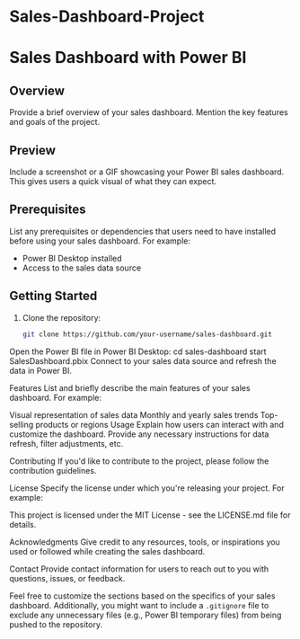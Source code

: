 # Sales-Dashboard-Project
# Sales Dashboard with Power BI

## Overview

Provide a brief overview of your sales dashboard. Mention the key features and goals of the project.

## Preview

Include a screenshot or a GIF showcasing your Power BI sales dashboard. This gives users a quick visual of what they can expect.

## Prerequisites

List any prerequisites or dependencies that users need to have installed before using your sales dashboard. For example:

- Power BI Desktop installed
- Access to the sales data source

## Getting Started

1. Clone the repository:

   ```bash
   git clone https://github.com/your-username/sales-dashboard.git
Open the Power BI file in Power BI Desktop:
cd sales-dashboard
start SalesDashboard.pbix
Connect to your sales data source and refresh the data in Power BI.

Features
List and briefly describe the main features of your sales dashboard. For example:

Visual representation of sales data
Monthly and yearly sales trends
Top-selling products or regions
Usage
Explain how users can interact with and customize the dashboard. Provide any necessary instructions for data refresh, filter adjustments, etc.

Contributing
If you'd like to contribute to the project, please follow the contribution guidelines.

License
Specify the license under which you're releasing your project. For example:

This project is licensed under the MIT License - see the LICENSE.md file for details.

Acknowledgments
Give credit to any resources, tools, or inspirations you used or followed while creating the sales dashboard.

Contact
Provide contact information for users to reach out to you with questions, issues, or feedback.

Feel free to customize the sections based on the specifics of your sales dashboard. Additionally, you might want to include a `.gitignore` file to exclude any unnecessary files (e.g., Power BI temporary files) from being pushed to the repository.

